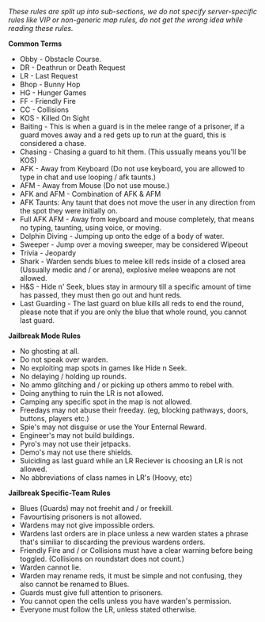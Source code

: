 _These rules are split up into sub-sections, we do not specify server-specific rules like VIP or non-generic map rules, do not get the wrong idea while reading these rules._

**Common Terms**
- Obby - Obstacle Course.
- DR - Deathrun or Death Request
- LR - Last Request
- Bhop - Bunny Hop 
- HG - Hunger Games
- FF - Friendly Fire
- CC - Collisions
- KOS - Killed On Sight
- Baiting - This is when a guard is in the melee range of a prisoner, if a guard moves away and a red gets up to run at the guard, this is considered a chase.
- Chasing - Chasing a guard to hit them. (This ussually means you'll be KOS)
- AFK - Away from Keyboard (Do not use keyboard, you are allowed to type in chat and use looping / afk taunts.)
- AFM - Away from Mouse (Do not use mouse.)
- AFK and AFM - Combination of AFK & AFM 
- AFK Taunts: Any taunt that does not move the user in any direction from the spot they were initially on.
- Full AFK AFM - Away from keyboard and mouse completely, that means no typing, taunting, using voice, or moving.
- Dolphin Diving - Jumping up onto the edge of a body of water.
- Sweeper - Jump over a moving sweeper, may be considered Wipeout
- Trivia - Jeopardy
- Shark - Warden sends blues to melee kill reds inside of a closed area (Ussually medic and / or arena), explosive melee weapons are not allowed.
- H&S - Hide n' Seek, blues stay in armoury till a specific amount of time has passed, they must then go out and hunt reds.
- Last Guarding - The last guard on blue kills all reds to end the round, please note that if you are only the blue that whole round, you cannot last guard.

**Jailbreak Mode Rules**
- No ghosting at all.
- Do not speak over warden.
- No exploiting map spots in games like Hide n Seek.
- No delaying / holding up rounds.
- No ammo glitching and / or picking up others ammo to rebel with.
- Doing anything to ruin the LR is not allowed.
- Camping any specific spot in the map is not allowed.
- Freedays may not abuse their freeday. (eg, blocking pathways, doors, buttons, players etc.)
- Spie's may not disguise or use the Your Enternal Reward.
- Engineer's may not build buildings.
- Pyro's may not use their jetpacks.
- Demo's may not use there shields.
- Suiciding as last guard while an LR Reciever is choosing an LR is not allowed.
- No abbreviations of class names in LR's (Hoovy, etc)

**Jailbreak Specific-Team Rules**
- Blues (Guards) may not freehit and / or freekill.
- Favourtising prisoners is not allowed.
- Wardens may not give impossible orders.
- Wardens last orders are in place unless a new warden states a phrase that's similiar to discarding the previous wardens orders.
- Friendly Fire and / or Collisions must have a clear warning before being toggled. (Collisions on roundstart does not count.)
- Warden cannot lie.
- Warden may rename reds, it must be simple and not confusing, they also cannot be renamed to Blues.
- Guards must give full attention to prisoners.
- You cannot open the cells unless you have warden's permission.
- Everyone must follow the LR, unless stated otherwise.

